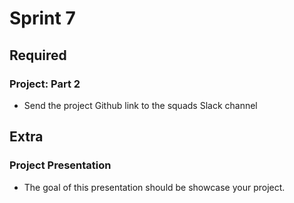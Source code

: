 # Sprint 7

## Required

### Project: Part 2

- Send the project Github link to the squads Slack channel

## Extra

### Project Presentation

- The goal of this presentation should be showcase your project.
